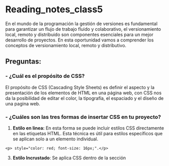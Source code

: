 # Reading_notes_class5

En el mundo de la programación la gestión de versiones es fundamental para garantizar un flujo de trabajo fluido y colaborativo, el versionamiento local, remoto y distribuido son componentes esenciales para un mejor desarrollo de proyectos.
En esta oportunidad vamos a comprender los conceptos de versionamiento local, remoto y distributivo.

## Preguntas:
### - ¿Cuál es el propósito de CSS?
El propósito de CSS (Cascading Style Sheets) es definir el aspecto y la presentación de los elementos de HTML en una página web, con CSS nos da la posibilidad de editar el color, la tipografía, el espaciado y el diseño de una pagina web.

### - ¿Cuáles son las tres formas de insertar CSS en tu proyecto?
  1. **Estilo en linea:** En esta forma se puede incluir estilos CSS directamente en las etiquetas HTML. Esta técnica es útil para estilos específicos que se aplican solo a un elemento individual.
```
<p> style="color: red; font-size: 16px;".</p>
```
  3. **Estilo Incrustado**: Se aplica CSS dentro de la sección <style> en la cabecera de un documento HTML. Esta técnica es útil para aplicar estilos a varios elementos en un documento HTML
  ```
<!DOCTYPE html>
<html>
<head>
    <style>
        p {
            color: blue;
            font-size: 14px;
        }
    </style>
</head>
<body>
    <p>Este es un ejemplo de Estilo Incrustadox.</p>
</body>
```
  
  5. **Estilo Enlace externo:**  Aqui los archivos CSS van separado y se enlaza con un documento HTML  utilizando la etiqueta <link> en la sección <head> luego se crea otro archivo con el nombre estilos.css, pu
     
```
<!DOCTYPE html>
<html>
<head>
    <link rel="stylesheet" type="text/css" href="estilos.css">
</head>
<body>
    <p>Este es un ejemplo de Enlace Externo.</p>
</body>
</html>
```
Archivos estillos.css
```
p {
    color: green;
    font-size: 18px;
}
```

### - Escribe un ejemplo de una regla CSS que daría texto rojo a todos los elementos <p>.
```
p {
    color: red;
}
```
